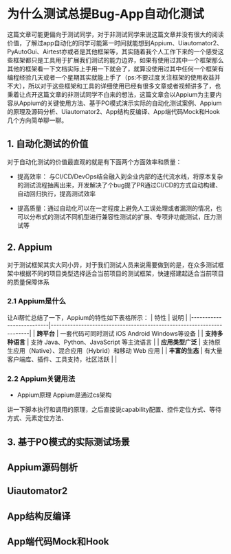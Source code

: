 # 为什么测试总提Bug-App自动化测试

这篇文章可能更偏向于测试同学，对于非测试同学来说这篇文章并没有很大的阅读价值，了解过app自动化的同学可能第一时间就能想到Appium、Uiautomator2、PyAutoGui、Airtest亦或者是其他框架等，其实随着我个人工作下来的一个感受这些框架都只是工具用于扩展我们测试的能力边界，如果有使用过其中一个框架那么其他的框架看一下文档实际上手用一下就会了，就算没使用过其中任何一个框架有编程经验几天或者一个星期其实就能上手了（ps:不要过度关注框架的使用收益并不大），所以对于这些框架和工具的详细使用已经有很多文章或者视频讲多了，也秉着让点开这篇文章的非测试同学不白来的想法，这篇文章会以Appium为主要内容从Appium的关键使用方法、基于PO模式演示实际的自动化测试案例、Appium的原理及源码分析、Uiautomator2、App结构反编译、App端代码Mock和Hook几个方向简单聊一聊。


## 1. 自动化测试的价值
对于自动化测试的价值最直观的就是有下面两个方面效率和质量：

* 提高效率： 与CI/CD/DevOps结合融入到企业内部的迭代流水线，将原本复杂的测试流程抽离出来，开发解决了个bug提了PR通过CI/CD的方式自动构建、自动回归执行，提高测试效率

* 提高质量：通过自动化可以在一定程度上避免人工误处理或者漏测的情况，也可以分布式的测试不同机型进行兼容性测试的扩展、专项非功能测试，压力测试等

## 2. Appium

对于测试框架其实大同小异，对于我们测试人员来说需要做到的是，在众多测试框架中根据不同的项目类型选择适合当前项目的测试框架，快速搭建起适合当前项目的质量保障体系

### 2.1 Appium是什么
让Ai帮忙总结了一下，Appium的特性如下表格所示：
| 特性                     | 说明                                                                 |
|--------------------------|----------------------------------------------------------------------|
| **跨平台**               | 一套代码可同时测试 iOS Android Windows等设备                              |
| **支持多种语言**         | 支持 Java、Python、JavaScript 等主流语言                  |
| **应用类型广泛**         | 支持原生应用（Native）、混合应用（Hybrid）和移动 Web 应用           |
| **丰富的生态**           | 有大量客户端库、插件、工具支持，社区活跃                            |                                      |

### 2.2 Appium关键用法

* Appium原理
Appium是通过cs架构

讲一下脚本执行和调用的原理，之后直接说capability配置、控件定位方式、等待方式、元素定位方法、

## 3. 基于PO模式的实际测试场景


## Appium源码刨析


## Uiautomator2


## App结构反编译


## App端代码Mock和Hook







